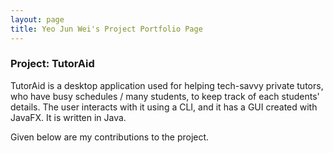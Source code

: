 ```yaml
---
layout: page
title: Yeo Jun Wei's Project Portfolio Page
---
```


### Project: TutorAid

TutorAid is a desktop application used for helping tech-savvy private tutors, who have busy schedules / many students, to keep track of each students' details.
The user interacts with it using a CLI, and it has a GUI created with JavaFX. It is written in Java.

Given below are my contributions to the project.